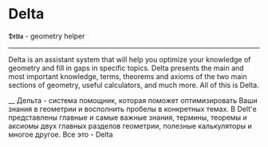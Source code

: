 # Delta
𝕯𝖊𝖑𝖙𝖆 - geometry helper
_______________________
Delta is an assistant system that will help you optimize your knowledge of geometry and fill in gaps in specific topics. Delta presents the main and most important knowledge, terms, theorems and axioms of the two main sections of geometry, useful calculators, and much more. All of this is Delta.

__
Дельта - система помощник, которая поможет оптимизировать Ваши знания в геометрии и восполнить пробелы в конкретных темах. В Delt'е представлены главные и самые важные знания, термины, теоремы и аксиомы двух главных разделов геометрии, полезные калькуляторы и многое другое. Все это - Delta
